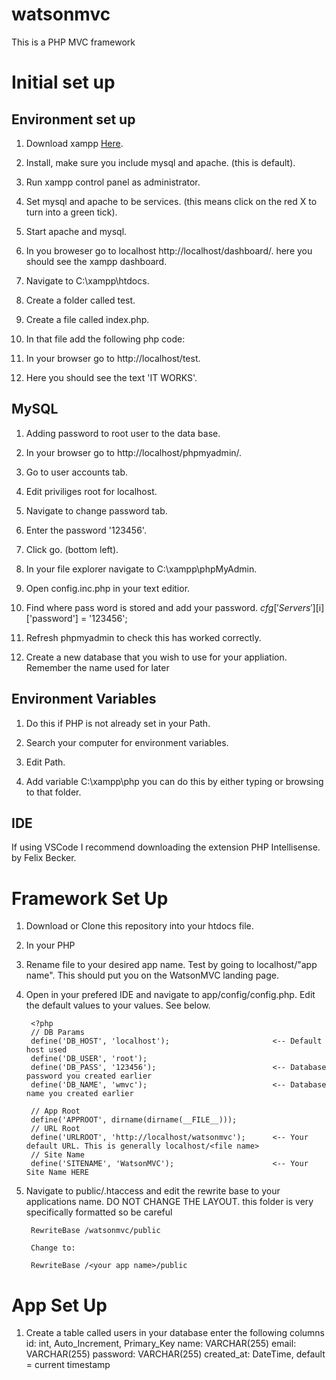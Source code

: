 # watsonmvc
This is a PHP MVC framework


# Initial set up

## Environment set up


1. Download xampp [Here](https://www.apachefriends.org/index.html).

1. Install, make sure you include mysql and apache. (this is default).

1. Run xampp control panel as administrator.

1. Set mysql and apache to be services. (this means click on the red X to turn into a green tick).

1. Start apache and mysql.

1. In you broweser go to localhost http://localhost/dashboard/. here you should see the xampp dashboard.

1. Navigate to C:\xampp\htdocs.

1. Create a folder called test.

1. Create a file called index.php.

1. In that file add the following php code: <?php echo 'IT WORKS'; ?>

1. In your browser go to http://localhost/test.

1. Here you should see the text 'IT WORKS'.



## MySQL

1. Adding password to root user to the data base.

1. In your browser go to http://localhost/phpmyadmin/.

1. Go to user accounts tab.

1. Edit priviliges root for localhost.

1. Navigate to change password tab.

1. Enter the password '123456'.

1. Click go. (bottom left).

1. In your file explorer navigate to C:\xampp\phpMyAdmin.

1. Open config.inc.php in your text editior.

1. Find where pass word is stored and add your password. $cfg['Servers'][$i]['password'] = '123456';

1. Refresh phpmyadmin to check this has worked correctly.

1. Create a new database that you wish to use for your appliation. Remember the name used for later



## Environment Variables

1. Do this if PHP is not already set in your Path.

1. Search your computer for environment variables.

1. Edit Path.

1. Add variable C:\xampp\php you can do this by either typing or browsing to that folder.


## IDE

If using VSCode I recommend downloading the extension PHP Intellisense. by Felix Becker. 


# Framework Set Up

1. Download or Clone this repository into your htdocs file.

1. In your PHP

1. Rename file to your desired app name. Test by going to localhost/"app name". This should put you on the WatsonMVC landing page.

1. Open in your prefered IDE and navigate to app/config/config.php. Edit the default values to your values. See below.

    
        <?php
        // DB Params
        define('DB_HOST', 'localhost');                       <-- Default host used
        define('DB_USER', 'root');
        define('DB_PASS', '123456');                          <-- Database password you created earlier
        define('DB_NAME', 'wmvc');                            <-- Database name you created earlier

        // App Root
        define('APPROOT', dirname(dirname(__FILE__)));
        // URL Root
        define('URLROOT', 'http://localhost/watsonmvc');      <-- Your default URL. This is generally localhost/<file name>
        // Site Name
        define('SITENAME', 'WatsonMVC');                      <-- Your Site Name HERE

    

1. Navigate to public/.htaccess and edit the rewrite base to your applications name. DO NOT CHANGE THE LAYOUT. this folder is very specifically formatted so be careful

    
        RewriteBase /watsonmvc/public

        Change to:

        RewriteBase /<your app name>/public


# App Set Up

1. Create a table called users in your database enter the following columns
                id: int, Auto_Increment, Primary_Key
                name: VARCHAR(255)
                email: VARCHAR(255)
                password: VARCHAR(255)
                created_at: DateTime, default = current timestamp
    


